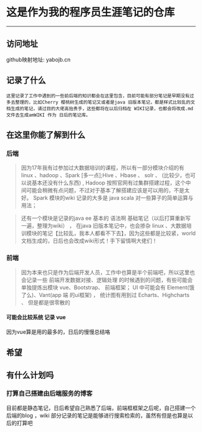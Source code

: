 # 这是作为我的程序员生涯笔记的仓库

--- 

## 访问地址

github映射地址: yabojb.cn

## 记录了什么

    这里记录了工作中遇到的一些前后端的知识都会在这里包含，目前可能有部分笔记是早期没有过多去整理的，比如Cherry 樱桃树生成的笔记又或者是java 旧版本笔记，都是样式比较乱的文档生成的笔记，请过目的大佬高抬贵手，这些都将在以后归档在 WIKI记录，也都会将改成.md 文件去生成amWIKI 作为 日后的笔记库。


## 在这里你能了解到什么

### 后端

> 因为17年我有过参加过大数据培训的课程，所以有一部分模块介绍的有linux 、hadoop 、Spark [多一点];Hive 、Hbase 、 solr 、 (比较少，也可以说基本还没有什么东西) , Hadoop 按照官网有过集群搭建过程，这个中间可能会稍微有点问题，不过对于基本了解搭建应该是可以用的，不是太好。 Spark 模块的wiki 记录的大多是 java  scala 对一些算子的简单运算与用法；
    
> 还有一个模块是记录的java ee 基本的 语法啊 基础笔记（以后打算重新写一遍，整理为wiki） ， 在java 旧版本笔记中，也会掺杂 linux 、大数据培训模块的笔记【比较乱，我本人都看不下去】，因为这些都是比较紧，world 文档生成的，日后也会改成wiki形式！手下留情啊大佬们！


### 前端

> 因为本来也只是作为后端开发人员，工作中也算是半个前端吧，所以这里也会记录一些 前端开发数据对接、逻辑处理 的时候遇到的问题，有些可能会单独提炼出模块 vue、Bootstrap、 前端框架；  UI 中可能会有 Element(饿了么)、Vant(app 端 的ui框架) ， 统计图有用到过  Echarts、Highcharts 、  但是都是很零散的

#### 可能会比较系统 记录 vue

因为vue算是用的最多的，日后的慢慢总结咯




## 希望


## 有什么计划吗


### 打算自己搭建由后端服务的博客


目前都是静态笔记，日后希望自己熟悉了后端，前端框框架之后呢，自己搭建一个后端的blog ，wiki 部分记录的笔记是能够进行搜索检索的，虽然有但是也算是以后的打算吧

